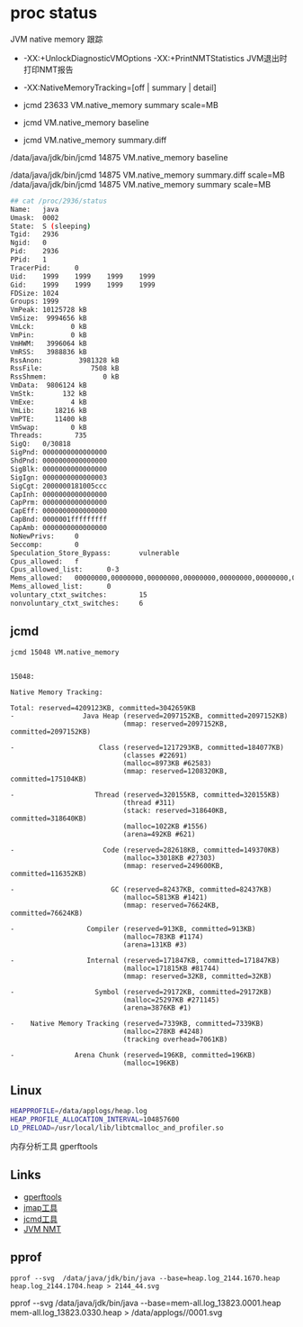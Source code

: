 # proc status

JVM native memory 跟踪

- -XX:+UnlockDiagnosticVMOptions -XX:+PrintNMTStatistics JVM退出时打印NMT报告
- -XX:NativeMemoryTracking=[off | summary | detail]
- jcmd 23633 VM.native_memory summary scale=MB

- jcmd <pid> VM.native_memory baseline
- jcmd <pid> VM.native_memory summary.diff

/data/java/jdk/bin/jcmd 14875 VM.native_memory baseline

/data/java/jdk/bin/jcmd 14875 VM.native_memory summary.diff scale=MB
/data/java/jdk/bin/jcmd 14875 VM.native_memory summary scale=MB

```sh
## cat /proc/2936/status
Name:   java
Umask:  0002
State:  S (sleeping)
Tgid:   2936
Ngid:   0
Pid:    2936
PPid:   1
TracerPid:      0
Uid:    1999    1999    1999    1999
Gid:    1999    1999    1999    1999
FDSize: 1024
Groups: 1999
VmPeak: 10125728 kB
VmSize:  9994656 kB
VmLck:         0 kB
VmPin:         0 kB
VmHWM:   3996064 kB
VmRSS:   3988836 kB
RssAnon:         3981328 kB
RssFile:            7508 kB
RssShmem:              0 kB
VmData:  9806124 kB
VmStk:       132 kB
VmExe:         4 kB
VmLib:     18216 kB
VmPTE:     11400 kB
VmSwap:        0 kB
Threads:        735
SigQ:   0/30818
SigPnd: 0000000000000000
ShdPnd: 0000000000000000
SigBlk: 0000000000000000
SigIgn: 0000000000000003
SigCgt: 2000000181005ccc
CapInh: 0000000000000000
CapPrm: 0000000000000000
CapEff: 0000000000000000
CapBnd: 0000001fffffffff
CapAmb: 0000000000000000
NoNewPrivs:     0
Seccomp:        0
Speculation_Store_Bypass:       vulnerable
Cpus_allowed:   f
Cpus_allowed_list:      0-3
Mems_allowed:   00000000,00000000,00000000,00000000,00000000,00000000,00000000,00000000,00000000,00000000,00000000,00000000,00000000,00000000,00000000,00000000,00000000,00000000,00000000,00000000,00000000,00000000,00000000,00000000,00000000,00000000,00000000,00000000,00000000,00000000,00000000,00000001
Mems_allowed_list:      0
voluntary_ctxt_switches:        15
nonvoluntary_ctxt_switches:     6
```

## jcmd

```sh
jcmd 15048 VM.native_memory
```

```log

15048:

Native Memory Tracking:

Total: reserved=4209123KB, committed=3042659KB
-                 Java Heap (reserved=2097152KB, committed=2097152KB)
                            (mmap: reserved=2097152KB, committed=2097152KB)

-                     Class (reserved=1217293KB, committed=184077KB)
                            (classes #22691)
                            (malloc=8973KB #62583)
                            (mmap: reserved=1208320KB, committed=175104KB)

-                    Thread (reserved=320155KB, committed=320155KB)
                            (thread #311)
                            (stack: reserved=318640KB, committed=318640KB)
                            (malloc=1022KB #1556)
                            (arena=492KB #621)

-                      Code (reserved=282618KB, committed=149370KB)
                            (malloc=33018KB #27303)
                            (mmap: reserved=249600KB, committed=116352KB)

-                        GC (reserved=82437KB, committed=82437KB)
                            (malloc=5813KB #1421)
                            (mmap: reserved=76624KB, committed=76624KB)

-                  Compiler (reserved=913KB, committed=913KB)
                            (malloc=783KB #1174)
                            (arena=131KB #3)

-                  Internal (reserved=171847KB, committed=171847KB)
                            (malloc=171815KB #81744)
                            (mmap: reserved=32KB, committed=32KB)

-                    Symbol (reserved=29172KB, committed=29172KB)
                            (malloc=25297KB #271145)
                            (arena=3876KB #1)

-    Native Memory Tracking (reserved=7339KB, committed=7339KB)
                            (malloc=278KB #4248)
                            (tracking overhead=7061KB)

-               Arena Chunk (reserved=196KB, committed=196KB)
                            (malloc=196KB)

```


## Linux 


```sh
HEAPPROFILE=/data/applogs/heap.log 
HEAP_PROFILE_ALLOCATION_INTERVAL=104857600 
LD_PRELOAD=/usr/local/lib/libtcmalloc_and_profiler.so
```

内存分析工具 gperftools

## Links

- [gperftools](https://github.com/gperftools/gperftools/)
- [jmap工具](https://blog.csdn.net/claram/article/details/104635114)
- [jcmd工具](https://www.cnblogs.com/duanxz/p/6115722.html)
- [JVM NMT](https://www.jianshu.com/p/27c06a43797b)

## pprof

```shell
pprof --svg  /data/java/jdk/bin/java --base=heap.log_2144.1670.heap heap.log_2144.1704.heap > 2144_44.svg
```

pprof --svg  /data/java/jdk/bin/java --base=mem-all.log_13823.0001.heap mem-all.log_13823.0330.heap > /data/applogs//0001.svg